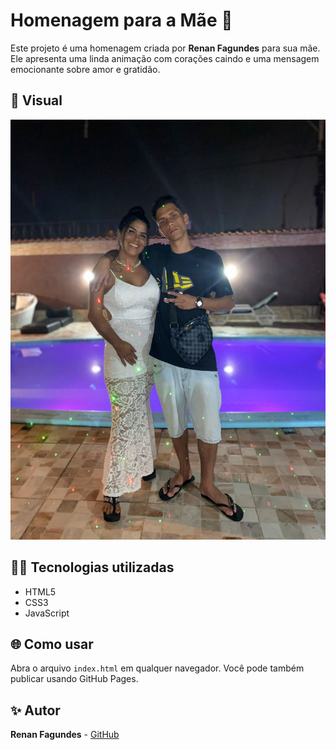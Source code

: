 
# Homenagem para a Mãe 💖

Este projeto é uma homenagem criada por **Renan Fagundes** para sua mãe. Ele apresenta uma linda animação com corações caindo e uma mensagem emocionante sobre amor e gratidão.

## 📸 Visual
![Preview](foto_mae.png)

## 🧑‍💻 Tecnologias utilizadas
- HTML5
- CSS3
- JavaScript

## 🌐 Como usar
Abra o arquivo `index.html` em qualquer navegador. Você pode também publicar usando GitHub Pages.

## ✨ Autor
**Renan Fagundes** - [GitHub](https://github.com/renanfagundes17)
